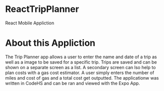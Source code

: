 # ReactTripPlanner
React Mobile Appliction

# About this Appliction
The Trip Planner app allows a user to enter the name and date of a trip as well as a image to be saved for a specific trip. Trips are saved and can be shown on a separate screen as a list. 
A secondary screen can lso help to plan costs with a gas cost estimator. A user simply enters the number of miles and cost of gas and a total cost get outputted. The applicationw was written in CodeHS and can
be ran and viewed with the Expo App.
